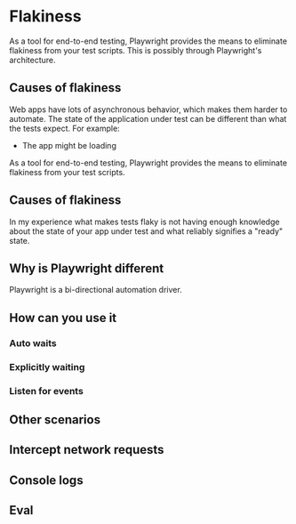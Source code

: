 # Flakiness

As a tool for end-to-end testing, Playwright provides the means to eliminate flakiness from your test scripts. This is possibly through Playwright's architecture.

## Causes of flakiness

Web apps have lots of asynchronous behavior, which makes them harder to automate. The state of the application under test can be different than what the tests expect. For example:

* The app might be loading

As a tool for end-to-end testing, Playwright provides the means to eliminate flakiness from your test scripts.

## Causes of flakiness

In my experience what makes tests flaky is not having enough knowledge about the state of your app under test and what reliably signifies a "ready" state.

## Why is Playwright different

Playwright is a bi-directional automation driver.

## How can you use it

### Auto waits

### Explicitly waiting

### Listen for events

## Other scenarios

## Intercept network requests

## Console logs

## Eval
